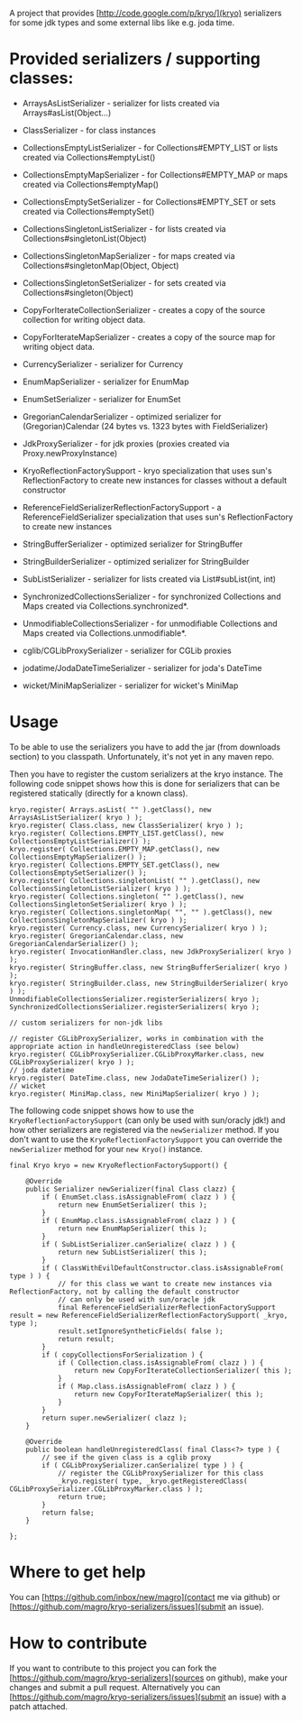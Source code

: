 A project that provides [http://code.google.com/p/kryo/](kryo) serializers for some jdk types and some external libs like e.g. joda time.

# Provided serializers / supporting classes:

* ArraysAsListSerializer - serializer for lists created via Arrays#asList(Object...)
* ClassSerializer - for class instances
* CollectionsEmptyListSerializer - for Collections#EMPTY_LIST or lists created via Collections#emptyList()
* CollectionsEmptyMapSerializer - for Collections#EMPTY_MAP or maps created via Collections#emptyMap()
* CollectionsEmptySetSerializer - for Collections#EMPTY_SET or sets created via Collections#emptySet()
* CollectionsSingletonListSerializer - for lists created via Collections#singletonList(Object)
* CollectionsSingletonMapSerializer - for maps created via Collections#singletonMap(Object, Object)
* CollectionsSingletonSetSerializer - for sets created via Collections#singleton(Object)
* CopyForIterateCollectionSerializer - creates a copy of the source collection for writing object data.
* CopyForIterateMapSerializer - creates a copy of the source map for writing object data.
* CurrencySerializer - serializer for Currency
* EnumMapSerializer - serializer for EnumMap
* EnumSetSerializer - serializer for EnumSet
* GregorianCalendarSerializer - optimized serializer for (Gregorian)Calendar (24 bytes vs. 1323 bytes with FieldSerializer)
* JdkProxySerializer - for jdk proxies (proxies created via Proxy.newProxyInstance)
* KryoReflectionFactorySupport - kryo specialization that uses sun's ReflectionFactory to create new instances for classes without a default constructor
* ReferenceFieldSerializerReflectionFactorySupport - a ReferenceFieldSerializer specialization that uses sun's ReflectionFactory to create new instances
* StringBufferSerializer - optimized serializer for StringBuffer
* StringBuilderSerializer - optimized serializer for StringBuilder
* SubListSerializer - serializer for lists created via List#subList(int, int)
* SynchronizedCollectionsSerializer - for synchronized Collections and Maps created via Collections.synchronized*.
* UnmodifiableCollectionsSerializer - for unmodifiable Collections and Maps created via Collections.unmodifiable*.

* cglib/CGLibProxySerializer - serializer for CGLib proxies
* jodatime/JodaDateTimeSerializer - serializer for joda's DateTime
* wicket/MiniMapSerializer - serializer for wicket's MiniMap


# Usage
To be able to use the serializers you have to add the jar (from downloads section) to you classpath. Unfortunately, it's not yet in any maven repo.

Then you have to register the custom serializers at the kryo instance. The following code snippet shows how this is done for serializers that can be registered statically (directly for a known class).

    kryo.register( Arrays.asList( "" ).getClass(), new ArraysAsListSerializer( kryo ) );
    kryo.register( Class.class, new ClassSerializer( kryo ) );
    kryo.register( Collections.EMPTY_LIST.getClass(), new CollectionsEmptyListSerializer() );
    kryo.register( Collections.EMPTY_MAP.getClass(), new CollectionsEmptyMapSerializer() );
    kryo.register( Collections.EMPTY_SET.getClass(), new CollectionsEmptySetSerializer() );
    kryo.register( Collections.singletonList( "" ).getClass(), new CollectionsSingletonListSerializer( kryo ) );
    kryo.register( Collections.singleton( "" ).getClass(), new CollectionsSingletonSetSerializer( kryo ) );
    kryo.register( Collections.singletonMap( "", "" ).getClass(), new CollectionsSingletonMapSerializer( kryo ) );
    kryo.register( Currency.class, new CurrencySerializer( kryo ) );
    kryo.register( GregorianCalendar.class, new GregorianCalendarSerializer() );
    kryo.register( InvocationHandler.class, new JdkProxySerializer( kryo ) );
    kryo.register( StringBuffer.class, new StringBufferSerializer( kryo ) );
    kryo.register( StringBuilder.class, new StringBuilderSerializer( kryo ) );
    UnmodifiableCollectionsSerializer.registerSerializers( kryo );
    SynchronizedCollectionsSerializer.registerSerializers( kryo );
    
    // custom serializers for non-jdk libs
    
    // register CGLibProxySerializer, works in combination with the appropriate action in handleUnregisteredClass (see below)
    kryo.register( CGLibProxySerializer.CGLibProxyMarker.class, new CGLibProxySerializer( kryo ) );
    // joda datetime
    kryo.register( DateTime.class, new JodaDateTimeSerializer() );
    // wicket
    kryo.register( MiniMap.class, new MiniMapSerializer( kryo ) );
    
The following code snippet shows how to use the `KryoReflectionFactorySupport` (can only be used with sun/oracly jdk!) and how other serializers are registered via the `newSerializer` method. If you don't want to use the `KryoReflectionFactorySupport` you can override the `newSerializer` method for your `new Kryo()` instance.

    final Kryo kryo = new KryoReflectionFactorySupport() {
        
        @Override
        public Serializer newSerializer(final Class clazz) {
            if ( EnumSet.class.isAssignableFrom( clazz ) ) {
                return new EnumSetSerializer( this );
            }
            if ( EnumMap.class.isAssignableFrom( clazz ) ) {
                return new EnumMapSerializer( this );
            }
            if ( SubListSerializer.canSerialize( clazz ) ) {
                return new SubListSerializer( this );
            }
            if ( ClassWithEvilDefaultConstructor.class.isAssignableFrom( type ) ) {
                // for this class we want to create new instances via ReflectionFactory, not by calling the default constructor
                // can only be used with sun/oracle jdk
                final ReferenceFieldSerializerReflectionFactorySupport result = new ReferenceFieldSerializerReflectionFactorySupport( _kryo, type );
                result.setIgnoreSyntheticFields( false );
                return result;
            }
            if ( copyCollectionsForSerialization ) {
                if ( Collection.class.isAssignableFrom( clazz ) ) {
                    return new CopyForIterateCollectionSerializer( this );
                }
                if ( Map.class.isAssignableFrom( clazz ) ) {
                    return new CopyForIterateMapSerializer( this );
                }
            }
            return super.newSerializer( clazz );
        }
        
        @Override
        public boolean handleUnregisteredClass( final Class<?> type ) {
            // see if the given class is a cglib proxy
            if ( CGLibProxySerializer.canSerialize( type ) ) {
                // register the CGLibProxySerializer for this class
                _kryo.register( type, _kryo.getRegisteredClass( CGLibProxySerializer.CGLibProxyMarker.class ) );
                return true;
            }
            return false;
        }
        
    };
    

# Where to get help
You can [https://github.com/inbox/new/magro](contact me via github) or [https://github.com/magro/kryo-serializers/issues](submit an issue).

# How to contribute
If you want to contribute to this project you can fork the [https://github.com/magro/kryo-serializers](sources on github), make your changes and submit a pull request. Alternatively you can [https://github.com/magro/kryo-serializers/issues](submit an issue) with a patch attached.
